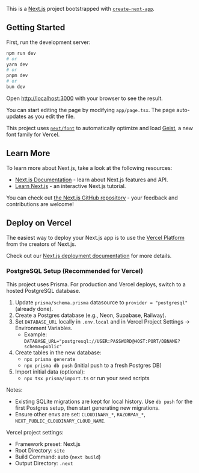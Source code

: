 This is a [Next.js](https://nextjs.org) project bootstrapped with [`create-next-app`](https://nextjs.org/docs/app/api-reference/cli/create-next-app).

## Getting Started

First, run the development server:

```bash
npm run dev
# or
yarn dev
# or
pnpm dev
# or
bun dev
```

Open [http://localhost:3000](http://localhost:3000) with your browser to see the result.

You can start editing the page by modifying `app/page.tsx`. The page auto-updates as you edit the file.

This project uses [`next/font`](https://nextjs.org/docs/app/building-your-application/optimizing/fonts) to automatically optimize and load [Geist](https://vercel.com/font), a new font family for Vercel.

## Learn More

To learn more about Next.js, take a look at the following resources:

- [Next.js Documentation](https://nextjs.org/docs) - learn about Next.js features and API.
- [Learn Next.js](https://nextjs.org/learn) - an interactive Next.js tutorial.

You can check out [the Next.js GitHub repository](https://github.com/vercel/next.js) - your feedback and contributions are welcome!

## Deploy on Vercel

The easiest way to deploy your Next.js app is to use the [Vercel Platform](https://vercel.com/new?utm_medium=default-template&filter=next.js&utm_source=create-next-app&utm_campaign=create-next-app-readme) from the creators of Next.js.

Check out our [Next.js deployment documentation](https://nextjs.org/docs/app/building-your-application/deploying) for more details.

### PostgreSQL Setup (Recommended for Vercel)

This project uses Prisma. For production and Vercel deploys, switch to a hosted PostgreSQL database.

1. Update `prisma/schema.prisma` datasource to `provider = "postgresql"` (already done).
2. Create a Postgres database (e.g., Neon, Supabase, Railway).
3. Set `DATABASE_URL` locally in `.env.local` and in Vercel Project Settings → Environment Variables.
   - Example: `DATABASE_URL="postgresql://USER:PASSWORD@HOST:PORT/DBNAME?schema=public"`
4. Create tables in the new database:
   - `npx prisma generate`
   - `npx prisma db push` (initial push to a fresh Postgres DB)
5. Import initial data (optional):
   - `npx tsx prisma/import.ts` or run your seed scripts

Notes:
- Existing SQLite migrations are kept for local history. Use `db push` for the first Postgres setup, then start generating new migrations.
- Ensure other envs are set: `CLOUDINARY_*`, `RAZORPAY_*`, `NEXT_PUBLIC_CLOUDINARY_CLOUD_NAME`.

Vercel project settings:
- Framework preset: Next.js
- Root Directory: `site`
- Build Command: auto (`next build`)
- Output Directory: `.next`
